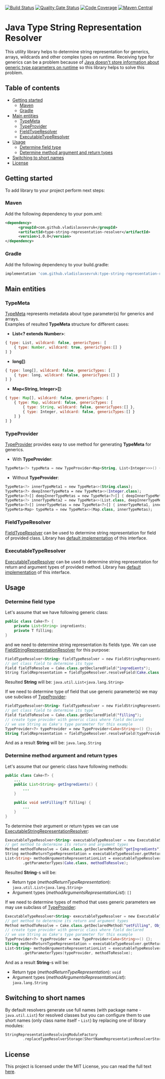 [![Build Status](https://travis-ci.org/VladislavSevruk/StringRepresentationTypeResolver.svg?branch=develop)](https://travis-ci.com/VladislavSevruk/StringRepresentationTypeResolver)
[![Quality Gate Status](https://sonarcloud.io/api/project_badges/measure?project=VladislavSevruk_StringRepresentationTypeResolver&metric=alert_status)](https://sonarcloud.io/dashboard?id=VladislavSevruk_StringRepresentationTypeResolver)
[![Code Coverage](https://sonarcloud.io/api/project_badges/measure?project=VladislavSevruk_StringRepresentationTypeResolver&metric=coverage)](https://sonarcloud.io/component_measures?id=VladislavSevruk_StringRepresentationTypeResolver&metric=coverage)
[![Maven Central](https://maven-badges.herokuapp.com/maven-central/com.github.vladislavsevruk/type-string-representation-resolver/badge.svg)](https://maven-badges.herokuapp.com/maven-central/com.github.vladislavsevruk/type-string-representation-resolver)

# Java Type String Representation Resolver
This utility library helps to determine string representation for generics, arrays, wildcards and other complex types on runtime. 
Receiving type for generics can be a problem because of [Java doesn't store information about generic type parameters 
on runtime](https://docs.oracle.com/javase/tutorial/java/generics/erasure.html) so this library helps to solve this problem.

## Table of contents
* [Getting started](#getting-started)
  * [Maven](#maven)
  * [Gradle](#gradle)
* [Main entities](#main-entities)
  * [TypeMeta](#typemeta)
  * [TypeProvider](#typeprovider)
  * [FieldTypeResolver](#fieldtyperesolver)
  * [ExecutableTypeResolver](#executabletyperesolver)
* [Usage](#usage)
  * [Determine field type](#determine-field-type)
  * [Determine method argument and return types](#determine-method-argument-and-return-types)
* [Switching to short names](#switching-to-short-names)
* [License](#license)

## Getting started
To add library to your project perform next steps:

### Maven
Add the following dependency to your pom.xml:
```xml
<dependency>
      <groupId>com.github.vladislavsevruk</groupId>
      <artifactId>type-string-representation-resolver</artifactId>
      <version>1.0.0</version>
</dependency>
```
### Gradle
Add the following dependency to your build.gradle:
```groovy
implementation 'com.github.vladislavsevruk:type-string-representation-resolver:1.0.0'
```

## Main entities
### TypeMeta
[TypeMeta](https://github.com/VladislavSevruk/TypeResolver/blob/develop/src/main/java/com/github/vladislavsevruk/resolver/type/TypeMeta.java) 
represents metadata about type 
parameter(s) for generics and arrays.  
Examples of resulted __TypeMeta__ structure for different cases:
  - __List&lt;? extends Number&gt;__:
  ```javascript
  { type: List, wildcard: false, genericTypes: [
      { type: Number, wildcard: true, genericTypes:[] }
  ] }
  ```
  - __long[]__:
  ```javascript
  { type: long[], wildcard: false, genericTypes: [
      { type: long, wildcard: false, genericTypes:[] }
  ] }
  ```
  - __Map&lt;String, Integer&gt;[]__:
  ```javascript
  { type: Map[], wildcard: false, genericTypes: [
      { type: Map, wildcard: false, genericTypes: [
          { type: String, wildcard: false, genericTypes:[] },
          { type: Integer, wildcard: false, genericTypes:[] }
      ] }
  ] }
  ```

### TypeProvider
[TypeProvider](https://github.com/VladislavSevruk/TypeResolver/blob/develop/src/main/java/com/github/vladislavsevruk/resolver/type/TypeProvider.java) provides easy to use method 
for generating __TypeMeta__ for generics.
  - With __TypeProvider__:
  ```kotlin
  TypeMeta<?> typeMeta = new TypeProvider<Map<String, List<Integer>>>() {}.getTypeMeta();
  ```
  - Without __TypeProvider__:
  ```kotlin
  TypeMeta<?> innerTypeMeta1 = new TypeMeta<>(String.class);
  TypeMeta<?> deepInnerTypeMeta = new TypeMeta<>(Integer.class);
  TypeMeta<?>[] deepInnerTypeMetas = new TypeMeta<?>[] { deepInnerTypeMeta };
  TypeMeta<?> innerTypeMeta2 = new TypeMeta<>(List.class, deepInnerTypeMetas);
  TypeMeta<?>[] innerTypeMetas = new TypeMeta<?>[] { innerTypeMeta1, innerTypeMeta2 };
  TypeMeta<Map> typeMeta = new TypeMeta<>(Map.class, innerTypeMetas);
  ```

### FieldTypeResolver
[FieldTypeResolver](https://github.com/VladislavSevruk/TypeResolver/blob/develop/src/main/java/com/github/vladislavsevruk/resolver/resolver/field/FieldTypeResolver.java) 
can be used to determine string representation for field of provided class. Library has 
[default implementation](src/main/java/com/github/vladislavsevruk/resolver/resolver/field/FieldStringRepresentationResolver.java) 
of this interface.

### ExecutableTypeResolver
[ExecutableTypeResolver](https://github.com/VladislavSevruk/TypeResolver/blob/develop/src/main/java/com/github/vladislavsevruk/resolver/resolver/executable/ExecutableTypeResolver.java) 
can be used to determine string representation for return and argument types of provided method. Library has 
[default implementation](src/main/java/com/github/vladislavsevruk/resolver/resolver/executable/ExecutableStringRepresentationResolver.java) 
of this interface.

## Usage
### Determine field type
Let's assume that we have following generic class:
```java
public class Cake<T> {
    private List<String> ingredients;
    private T filling;
}
```

and we need to determine string representation its fields type. We can use 
[FieldStringRepresentationResolver](src/main/java/com/github/vladislavsevruk/resolver/resolver/field/FieldStringRepresentationResolver.java)
for this purpose:
```kotlin
FieldTypeResolver<String> fieldTypeResolver = new FieldStringRepresentationResolver();
// get class field to determine its type
Field fieldToResolve = Cake.class.getDeclaredField("ingredients");
String fieldRepresentation = fieldTypeResolver.resolveField(Cake.class, fieldToResolve);
```

Resulted __String__ will be: ``java.util.List<java.lang.String>``

If we need to determine type of field that use generic parameter(s) we may use subclass of 
[TypeProvider](https://github.com/VladislavSevruk/TypeResolver/blob/develop/src/main/java/com/github/vladislavsevruk/resolver/type/TypeProvider.java):
```kotlin
FieldTypeResolver<String> fieldTypeResolver = new FieldStringRepresentationResolver();
// get class field to determine its type
Field fieldToResolve = Cake.class.getDeclaredField("filling");
// create type provider with generic class where field declared
// we use String as Cake's type parameter for this example
TypeProvider<?> typeProvider = new TypeProvider<Cake<String>>() {};
String fieldRepresentation = fieldTypeResolver.resolveField(typeProvider, fieldToResolve);
```

And as a result __String__ will be: ``java.lang.String``

### Determine method argument and return types
Let's assume that our generic class have following methods:
```java
public class Cake<T> {
    ...
    public List<String> getIngredients() {
        ...
    }

    public void setFilling(T filling) {
        ...
    }
}
```

To determine their argument or return types we can use 
[ExecutableStringRepresentationResolver](src/main/java/com/github/vladislavsevruk/resolver/resolver/executable/ExecutableStringRepresentationResolver.java):
```kotlin
ExecutableTypeResolver<String> executableTypeResolver = new ExecutableStringRepresentationResolver();
// get method to determine its return and argument types
Method methodToResolve = Cake.class.getDeclaredMethod("getIngredients");
String methodReturnTypeRepresentation = executableTypeResolver.getReturnType(Cake.class, methodToResolve);
List<String> methodArgumentsRepresentationList = executableTypeResolver
        .getParameterTypes(Cake.class, methodToResolve);
```

Resulted __String__-s will be:
  - Return type (_methodReturnTypeRepresentation_): ``java.util.List<java.lang.String>``
  - Argument types (_methodArgumentsRepresentationList_): ``[]``

If we need to determine types of method that uses generic parameters we may use subclass of 
[TypeProvider](https://github.com/VladislavSevruk/TypeResolver/blob/develop/src/main/java/com/github/vladislavsevruk/resolver/type/TypeProvider.java):
```kotlin
ExecutableTypeResolver<String> executableTypeResolver = new ExecutableTypeResolverImpl();
// get method to determine its return and argument types
Method methodToResolve = Cake.class.getDeclaredMethod("setFilling", Object.class);
// create type provider with generic class where field declared
// we use String as Cake's type parameter for this example
TypeProvider<?> typeProvider = new TypeProvider<Cake<String>>() {};
String methodReturnTypeRepresentation = executableTypeResolver.getReturnType(typeProvider, methodToResolve);
List<String> methodArgumentsRepresentationList = executableTypeResolver
        .getParameterTypes(typeProvider, methodToResolve);
```

And as a result __String__-s will be:
  - Return type (_methodReturnTypeRepresentation_): ``void``
  - Argument types (_methodArgumentsRepresentationList_): ``java.lang.String``

## Switching to short names
By default resolvers generate use full names (with package name - ``java.util.List``) for resolved classes but you can 
configure them to use short names (only class name itself - ``List``) by replacing one of library modules:
```kotlin
StringRepresentationResolvingModuleFactory
        .replaceTypeResolverStorage(ShortNameRepresentationResolverStorage::new);
```

## License
This project is licensed under the MIT License, you can read the full text [here](LICENSE).
